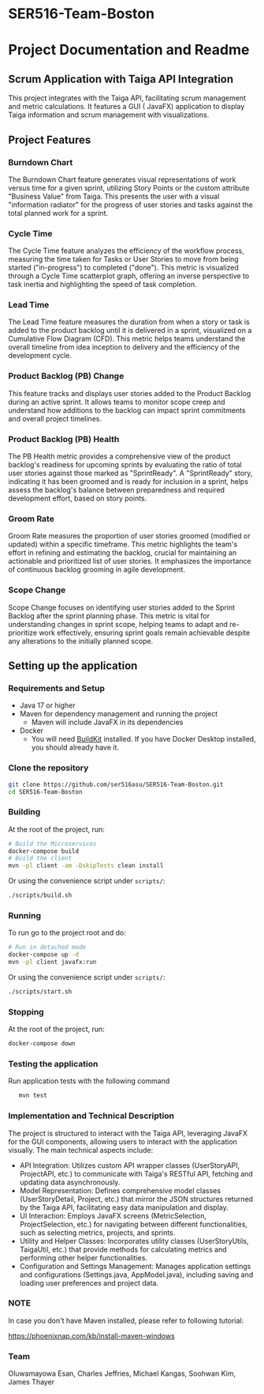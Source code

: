 # SER516-Team-Boston

# Project Documentation and Readme

## Scrum Application with Taiga API Integration

This project integrates with the Taiga API, facilitating scrum management and metric calculations. It features a GUI (
JavaFX) application to display Taiga information and scrum management with visualizations.

## Project Features

### Burndown Chart

The Burndown Chart feature generates visual representations of work versus time for a given sprint, utilizing Story
Points or the custom attribute "Business Value" from Taiga. This presents the user with a visual "information radiator"
for the progress of user stories and tasks against the total planned work for a sprint.

### Cycle Time

The Cycle Time feature analyzes the efficiency of the workflow process, measuring the time taken for Tasks or User
Stories to move from being started ("in-progress") to completed ("done"). This metric is visualized through a Cycle Time
scatterplot graph, offering an inverse perspective to task inertia and highlighting the speed of task completion.

### Lead Time

The Lead Time feature measures the duration from when a story or task is added to the product backlog until it is
delivered in a sprint, visualized on a Cumulative Flow Diagram (CFD). This metric helps teams understand the overall
timeline from idea inception to delivery and the efficiency of the development cycle.

### Product Backlog (PB) Change

This feature tracks and displays user stories added to the Product Backlog during an active sprint. It allows teams to
monitor scope creep and understand how additions to the backlog can impact sprint commitments and overall project
timelines.

### Product Backlog (PB) Health

The PB Health metric provides a comprehensive view of the product backlog's readiness for upcoming sprints by evaluating
the ratio of total user stories against those marked as "SprintReady". A "SprintReady" story, indicating it has been
groomed and is ready for inclusion in a sprint, helps assess the backlog's balance between preparedness and required
development effort, based on story points.

### Groom Rate

Groom Rate measures the proportion of user stories groomed (modified or updated) within a specific timeframe. This
metric highlights the team's effort in refining and estimating the backlog, crucial for maintaining an actionable and
prioritized list of user stories. It emphasizes the importance of continuous backlog grooming in agile development.

### Scope Change

Scope Change focuses on identifying user stories added to the Sprint Backlog after the sprint planning phase. This
metric is vital for understanding changes in sprint scope, helping teams to adapt and re-prioritize work effectively,
ensuring sprint goals remain achievable despite any alterations to the initially planned scope.

## Setting up the application

### Requirements and Setup

- Java 17 or higher
- Maven for dependency management and running the project
  - Maven will include JavaFX in its dependencies
- Docker
  - You will need [BuildKit](https://docs.docker.com/build/buildkit/#overview) installed. If you have Docker Desktop installed, you should already have it.

### Clone the repository

   ```bash
   git clone https://github.com/ser516asu/SER516-Team-Boston.git
   cd SER516-Team-Boston
   ```

### Building

At the root of the project, run:

```bash
# Build the Microservices
docker-compose build
# Build the client
mvn -pl client -am -DskipTests clean install
```

Or using the convenience script under `scripts/`:

```bash
./scripts/build.sh
```

### Running

To run go to the project root and do:

```bash
# Run in detached mode
docker-compose up -d
mvn -pl client javafx:run
```

Or using the convenience script under `scripts/`:

```bash
./scripts/start.sh
```

### Stopping

At the root of the project, run:

```bash
docker-compose down
```

### Testing the application

Run application tests with the following command

```bash
   mvn test
   ```

### Implementation and Technical Description

The project is structured to interact with the Taiga API, leveraging JavaFX for the GUI components, allowing users to
interact with the application visually. The main technical aspects include:

- API Integration: Utilizes custom API wrapper classes (UserStoryAPI, ProjectAPI, etc.) to communicate with Taiga's
  RESTful API, fetching and updating data asynchronously.
- Model Representation: Defines comprehensive model classes (UserStoryDetail, Project, etc.) that mirror the JSON
  structures returned by the Taiga API, facilitating easy data manipulation and display.
- UI Interaction: Employs JavaFX screens (MetricSelection, ProjectSelection, etc.) for navigating between different
  functionalities, such as selecting metrics, projects, and sprints.
- Utility and Helper Classes: Incorporates utility classes (UserStoryUtils, TaigaUtil, etc.) that provide methods for
  calculating metrics and performing other helper functionalities.
- Configuration and Settings Management: Manages application settings and configurations (Settings.java, AppModel.java),
  including saving and loading user preferences and project data.

### NOTE

In case you don't have Maven installed, please refer to following tutorial:

https://phoenixnap.com/kb/install-maven-windows

### Team

Oluwamayowa Esan,
Charles Jeffries,
Michael Kangas,
Soohwan Kim,
James Thayer

